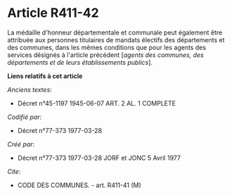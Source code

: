 # Article R411-42

La médaille d'honneur départementale et communale peut également être attribuée aux personnes titulaires de mandats électifs
des départements et des communes, dans les mêmes conditions que pour les agents des services désignés à l'article précédent
[*agents des communes, des départements et de leurs établissements publics*].

**Liens relatifs à cet article**

_Anciens textes_:

  - Décret n°45-1197 1945-06-07 ART. 2 AL. 1 COMPLETE

_Codifié par_:

  - Décret n°77-373 1977-03-28

_Créé par_:

  - Décret n°77-373 1977-03-28 JORF et JONC 5 Avril 1977

_Cite_:

  - CODE DES COMMUNES. - art. R411-41 (M)
